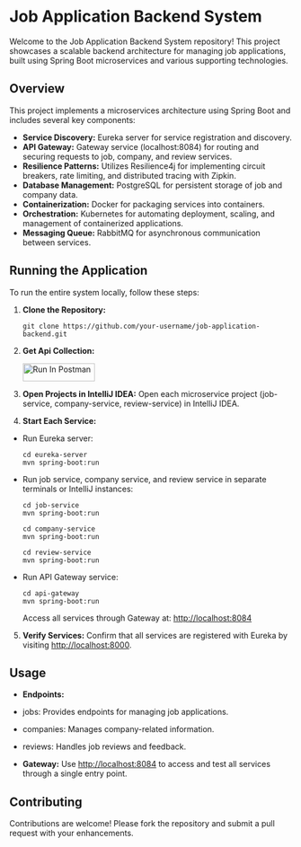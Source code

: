 
# Job Application Backend System

Welcome to the Job Application Backend System repository! This project showcases a scalable backend architecture for managing job applications, built using Spring Boot microservices and various supporting technologies.

## Overview

This project implements a microservices architecture using Spring Boot and includes several key components:
- **Service Discovery:** Eureka server for service registration and discovery.
- **API Gateway:** Gateway service (localhost:8084) for routing and securing requests to job, company, and review services.
- **Resilience Patterns:** Utilizes Resilience4j for implementing circuit breakers, rate limiting, and distributed tracing with Zipkin.
- **Database Management:** PostgreSQL for persistent storage of job and company data.
- **Containerization:** Docker for packaging services into containers.
- **Orchestration:** Kubernetes for automating deployment, scaling, and management of containerized applications.
- **Messaging Queue:** RabbitMQ for asynchronous communication between services.

## Running the Application

To run the entire system locally, follow these steps:

1. **Clone the Repository:**
   ```
   git clone https://github.com/your-username/job-application-backend.git
   ```
2. **Get Api Collection:**
   
   [<img src="https://run.pstmn.io/button.svg" alt="Run In Postman" style="width: 128px; height: 32px;">](https://app.getpostman.com/run-collection/20448680-a3776866-fd74-4b60-aaee-d6774847c580?action=collection%2Ffork&source=rip_markdown&collection-url=entityId%3D20448680-a3776866-fd74-4b60-aaee-d6774847c580%26entityType%3Dcollection%26workspaceId%3Df1fba814-8e97-45b5-a81a-d5380c559ec1)
4. **Open Projects in IntelliJ IDEA:**
Open each microservice project (job-service, company-service, review-service) in IntelliJ IDEA.

5. **Start Each Service:**
- Run Eureka server:
  ```
  cd eureka-server
  mvn spring-boot:run
  ```

- Run job service, company service, and review service in separate terminals or IntelliJ instances:
  ```
  cd job-service
  mvn spring-boot:run
  ```
  ```
  cd company-service
  mvn spring-boot:run
  ```
  ```
  cd review-service
  mvn spring-boot:run
  ```

- Run API Gateway service:
  ```
  cd api-gateway
  mvn spring-boot:run
  ```
  Access all services through Gateway at: [http://localhost:8084](http://localhost:8084)

5. **Verify Services:**
Confirm that all services are registered with Eureka by visiting [http://localhost:8000](http://localhost:8000).

## Usage

- **Endpoints:**
- jobs: Provides endpoints for managing job applications.
- companies: Manages company-related information.
- reviews: Handles job reviews and feedback.

- **Gateway:** Use [http://localhost:8084](http://localhost:8084) to access and test all services through a single entry point.

## Contributing

Contributions are welcome! Please fork the repository and submit a pull request with your enhancements.

